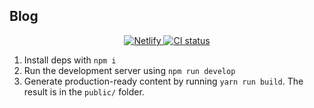 ## Blog

<p align="center">
  <a href="https://app.netlify.com/sites/browniebroke/deploys">
    <img alt="Netlify" src="https://img.shields.io/netlify/2d3f146f-3ca0-4651-afa1-4fe16612de76?label=Netlify&logo=netlify&logoColor=white&style=flat-square">
  </a>
  <a href="https://github.com/browniebroke/browniebroke.com/actions?query=workflow%3ACI">
    <img alt="CI status" src="https://img.shields.io/github/actions/workflow/status/browniebroke/browniebroke.com/ci.yml?branch=main&label=CI&logo=github&logoColor=white&style=flat-square">
  </a>
</p>

1. Install deps with `npm i`
2. Run the development server using `npm run develop`
3. Generate production-ready content by running `yarn run build`. The result is in the `public/` folder.
